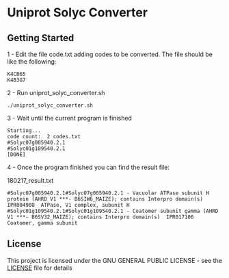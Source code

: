 # Uniprot Solyc Converter



## Getting Started

1 - Edit the file code.txt adding codes to be converted. The file should be like the following:
```
K4CB65
K4B3G7
```
2 - Run uniprot_solyc_converter.sh

```
./uniprot_solyc_converter.sh

```
3 - Wait until the current program is finished

```
Starting...
code count:  2 codes.txt
#Solyc07g005940.2.1
#Solyc01g109540.2.1
[DONE]
```

4 - Once the program finished you can find the result file:

180217_result.txt
```
#Solyc07g005940.2.1#Solyc07g005940.2.1 - Vacuolar ATPase subunit H protein (AHRD V1 ***- B6SIW6_MAIZE); contains Interpro domain(s)  IPR004908  ATPase, V1 complex, subunit H
#Solyc01g109540.2.1#Solyc01g109540.2.1 - Coatomer subunit gamma (AHRD V1 ***- B6SV32_MAIZE); contains Interpro domain(s)  IPR017106  Coatomer, gamma subunit
```

## License

This project is licensed under the GNU GENERAL PUBLIC LICENSE - see the [LICENSE](LICENSE) file for details